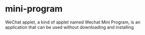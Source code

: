 # mini-program
WeChat applet, a kind of applet named Wechat Mini Program, is an application that can be used without downloading and installing
